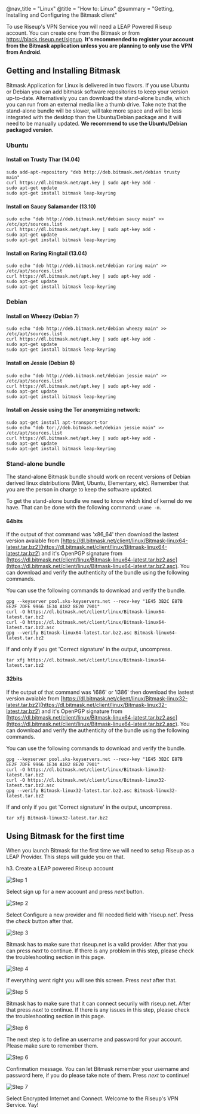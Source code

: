 @nav_title = "Linux"
@title = "How to: Linux"
@summary = "Getting, Installing and Configuring the Bitmask client"

To use Riseup's VPN Service you will need a LEAP Powered Riseup account. You can create one from the Bitmask or from https://black.riseup.net/signup. **It's recommended to register your account from the Bitmask application unless you are planning to only use the VPN from Android**.

## Getting and Installing Bitmask

Bitmask Application for Linux is delivered in two flavors. If you use Ubuntu or Debian you can add bitmask software repositories to keep your version up-to-date. Alternatively you can download the stand-alone bundle, which you can run from an external media like a thumb drive. Take note that the stand-alone bundle will be slower, will take more space and will be less integrated with the desktop than the Ubuntu/Debian package and it will need to be manually updated. **We recommend to use the Ubuntu/Debian packaged version**.

### Ubuntu

#### Install on Trusty Thar (14.04)

	sudo add-apt-repository "deb http://deb.bitmask.net/debian trusty main"
	curl https://dl.bitmask.net/apt.key | sudo apt-key add -
	sudo apt-get update
	sudo apt-get install bitmask leap-keyring

#### Install on Saucy Salamander (13.10)

	sudo echo "deb http://deb.bitmask.net/debian saucy main" >> /etc/apt/sources.list
	curl https://dl.bitmask.net/apt.key | sudo apt-key add -
	sudo apt-get update
	sudo apt-get install bitmask leap-keyring


#### Install on Raring Ringtail (13.04)

	sudo echo "deb http://deb.bitmask.net/debian raring main" >> /etc/apt/sources.list
	curl https://dl.bitmask.net/apt.key | sudo apt-key add -
	sudo apt-get update
	sudo apt-get install bitmask leap-keyring

### Debian

#### Install on Wheezy (Debian 7)

	sudo echo "deb http://deb.bitmask.net/debian wheezy main" >> /etc/apt/sources.list
	curl https://dl.bitmask.net/apt.key | sudo apt-key add -
	sudo apt-get update
	sudo apt-get install bitmask leap-keyring

#### Install on Jessie (Debian 8)

	sudo echo "deb http://deb.bitmask.net/debian jessie main" >> /etc/apt/sources.list
	curl https://dl.bitmask.net/apt.key | sudo apt-key add -
	sudo apt-get update
	sudo apt-get install bitmask leap-keyring

#### Install on Jessie using the Tor anonymizing network:

	sudo apt-get install apt-transport-tor
	sudo echo "deb tor://deb.bitmask.net/debian jessie main" >> /etc/apt/sources.list
	curl https://dl.bitmask.net/apt.key | sudo apt-key add -
	sudo apt-get update
	sudo apt-get install bitmask leap-keyring

### Stand-alone bundle

The stand-alone Bitmask bundle should work on recent versions of Debian derived linux distributions (Mint, Ubuntu, Elementary, etc). Remember that you are the person in charge to keep the software updated. 

To get the stand-alone bundle we need to know which kind of kernel do we have. That can be done with the following command: `uname -m`.

#### 64bits

If the output of that command was 'x86_64' then download the lastest version avaiable from [https://dl.bitmask.net/client/linux/Bitmask-linux64-latest.tar.bz2](https://dl.bitmask.net/client/linux/Bitmask-linux64-latest.tar.bz2) and it's OpenPGP signature from [https://dl.bitmask.net/client/linux/Bitmask-linux64-latest.tar.bz2.asc](https://dl.bitmask.net/client/linux/Bitmask-linux64-latest.tar.bz2.asc). You can download and verify the authenticity of the bundle using the following commands.

You can use the following commands to download and verify the bundle.

	gpg --keyserver pool.sks-keyservers.net --recv-key "1E45 3B2C E87B EE2F 7DFE 9966 1E34 A182 8E20 7901"
	curl -O https://dl.bitmask.net/client/linux/Bitmask-linux64-latest.tar.bz2
	curl -O https://dl.bitmask.net/client/linux/Bitmask-linux64-latest.tar.bz2.asc
	gpg --verify Bitmask-linux64-latest.tar.bz2.asc Bitmask-linux64-latest.tar.bz2

If and only if you get 'Correct signature' in the output, uncompress.

	tar xfj https://dl.bitmask.net/client/linux/Bitmask-linux64-latest.tar.bz2

#### 32bits

If the output of that command was 'i686' or 'i386' then download the lastest version avaiable from [https://dl.bitmask.net/client/linux/Bitmask-linux32-latest.tar.bz2](https://dl.bitmask.net/client/linux/Bitmask-linux32-latest.tar.bz2) and it's OpenPGP signature from [https://dl.bitmask.net/client/linux/Bitmask-linux64-latest.tar.bz2.asc](https://dl.bitmask.net/client/linux/Bitmask-linux64-latest.tar.bz2.asc). You can download and verify the authenticity of the bundle using the following commands.

You can use the following commands to download and verify the bundle.

	gpg --keyserver pool.sks-keyservers.net --recv-key "1E45 3B2C E87B EE2F 7DFE 9966 1E34 A182 8E20 7901"
	curl -O https://dl.bitmask.net/client/linux/Bitmask-linux32-latest.tar.bz2
	curl -O https://dl.bitmask.net/client/linux/Bitmask-linux32-latest.tar.bz2.asc
	gpg --verify Bitmask-linux32-latest.tar.bz2.asc Bitmask-linux32-latest.tar.bz2

If and only if you get 'Correct signature' in the output, uncompress.

	tar xfj Bitmask-linux32-latest.tar.bz2

## Using Bitmask for the first time

When you launch Bitmask for the first time we will need to setup Riseup as a LEAP Provider. This steps will guide you on that.

h3. Create a LEAP powered Riseup account

![Step 1](linux/Bitmask-1.png)

Select sign up for a new account and press *next* button.

![Step 2](linux/Bitmask-2.png)

Select Configure a new provider and fill needed field with 'riseup.net'. Press the *check* button after that.

![Step 3](linux/Bitmask-3.png)

Bitmask has to make sure that riseup.net is a valid provider. After that you can press *next* to continue. If there is any problem in this step, please check the troubleshooting section in this page.

![Step 4](linux/Bitmask-4.png)

If everything went right you will see this screen. Press *next* after that.

![Step 5](linux/Bitmask-5.png)

Bitmask has to make sure that it can connect securily with riseup.net. After that press *next* to continue. If there is any issues in this step, please check the troubleshooting section in this page.

![Step 6](linux/Bitmask-6.png)

The next step is to define an username and password for your account. Please make sure to remember them.

![Step 6](linux/Bitmask-7.png)

Confirmation message. You can let Bitmask remember your username and password here, if you do please take note of them. Press *next* to continue!

![Step 7](linux/Bitmask-8.png)

Select Encrypted Internet and Connect. Welcome to the Riseup's VPN Service. Yay!
